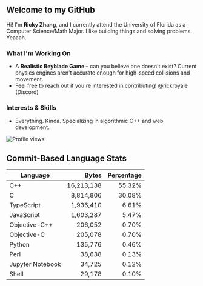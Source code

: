 ## Welcome to my GitHub

Hi! I'm **Ricky Zhang**, and I currently attend the University of Florida as a Computer Science/Math Major. I like building things and solving problems. Yeaaah.

### What I'm Working On
- A **Realistic Beyblade Game** – can you believe one doesn't exist? Current physics engines aren't accurate enough for high-speed collisions and movement.
- Feel free to reach out if you're interested in contributing! @rickroyale (Discord)

### Interests & Skills
- Everything. Kinda. Specializing in algorithmic C++ and web development.

![Profile views](https://komarev.com/ghpvc/?username=TheRickyZhang&color=blue)

<!--START_COMMIT_LANG_STATS-->
## Commit-Based Language Stats

| Language | Bytes | Percentage |
| --- | ---:| ---:|
| C++ | 16,213,138 | 55.32% |
| C | 8,814,806 | 30.08% |
| TypeScript | 1,936,410 | 6.61% |
| JavaScript | 1,603,287 | 5.47% |
| Objective-C++ | 206,052 | 0.70% |
| Objective-C | 205,078 | 0.70% |
| Python | 135,776 | 0.46% |
| Perl | 38,638 | 0.13% |
| Jupyter Notebook | 34,725 | 0.12% |
| Shell | 29,178 | 0.10% |
<!--END_COMMIT_LANG_STATS-->

